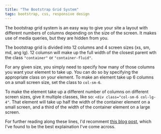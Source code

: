 ```yaml
---
title: "The Bootstrap Grid System"
tags: bootstrap, css, responsive design
---
```


The bootstrap grid system is an easy way to give your site a layout with different numbers of columns depending on the size of the screen. It makes use of media queries, but they are hidden from you.

The bootstrap grid is divided into 12 columns and 4 screen sizes (xs, sm, md, ang lg). 12 columsn will make up the full width of the closest parent wth the class `"container"` or `"container-fluid"`.

For any given size, you simply need to specify how many of those columns you want your element to take up. You can do so by specifying the appropriate class on your element. To make an element take up 6 columns on a small screen size, set the class to `col-sm-6`.

To make the element take up a different number of columns on different screen sizes, give it multiple classes, like so: `<div class="col-sm-6 col-lg-4"`. That element will take up half the width of the container element on a small screen, and a third of the width of the container element on a large screen.

For further reading along these lines, I'd recomment [this blog post][1], which I've found to be the best explaination I've come across.

[1]: (http://blog.templatemonster.com/2014/10/24/bootstrap-3-grid-system-guide/)